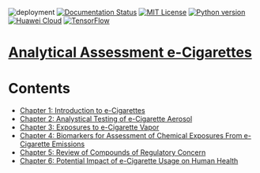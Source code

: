 ![deployment](https://github.com/nickcafferry/tensorflow-doc-zh/workflows/deploy/badge.svg)
[![Documentation Status](https://readthedocs.org/projects/tensorflow-ml/badge/?version=latest)](https://advanced-materials-engineer.readthedocs.io/en/latest/)
[![MIT License](https://img.shields.io/badge/license-MIT-blue.svg?style=flat)](http://choosealicense.com/licenses/mit/)
[![Python version](https://img.shields.io/badge/python-3.7,%203.8-brightgreen.svg)](https://www.python.org/)
[![Huawei Cloud](https://img.shields.io/badge/platform-huawei%20cloud-blue)](https://auth.huaweicloud.com/authui/login.html?service=https%3A%2F%2Fconsole.huaweicloud.com%2Fconsole%2F%3Flocale%3Dzh-cn#/login)
[![TensorFlow](https://img.shields.io/badge/tensorflow-2.2-brightgreen.svg)](https://github.com/tensorflow/tensorflow)

# [Analytical Assessment e-Cigarettes](https://www.packtpub.com/big-data-and-business-intelligence/tensorflow-machine-learning-cookbook)

Contents
=================

  * [Chapter 1: Introduction to e-Cigarettes](#ch-1-Introduction-to-e-Cigarettes)
  * [Chapter 2: Analystical Testing of e-Cigarette Aerosol](#ch-2-Analystical-Testing-of-e-Cigarette-Aerosol)
  * [Chapter 3: Exposures to e-Cigarette Vapor](#ch-3-Exposures-to-e-Cigarette-Vapor)
  * [Chapter 4: Biomarkers for Assessment of Chemical Exposures From e-Cigarette Emissions](#ch-4-Biomarkers-for-Assessment-of-Chemical-Exposures-From-e-Cigarette-Emissions)
  * [Chapter 5: Review of Compounds of Regulatory Concern](#ch-5-Review-of-Compounds-of-Regulatory-Concern)
  * [Chapter 6: Potential Impact of e-Cigarette Usage on Human Health](#ch-6-Potential-Impact-of-e-Cigarette-Usage-on-Human-Health)



